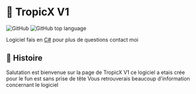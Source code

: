 # 🌴 TropicX V1

![GitHub](https://img.shields.io/github/license/Zindix/TropicX-V1) ![GitHub top language](https://img.shields.io/github/languages/top/Zindix/TropicX-V1)

Logiciel fais en [C#](https://learn.microsoft.com/fr-fr/dotnet/csharp/) pour plus de questions contact moi

## 🏰 Histoire

Salutation est bienvenue sur la page de TropicX V1 ce logiciel a etais crée pour le fun est sans prise de tête
Vous retrouverais beaucoup d'information concernant le logiciel
